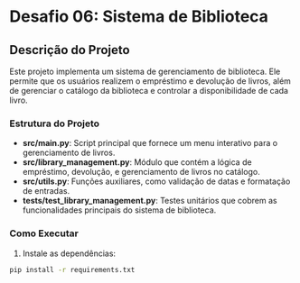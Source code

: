 # Desafio 06: Sistema de Biblioteca

## Descrição do Projeto

Este projeto implementa um sistema de gerenciamento de biblioteca. Ele permite que os usuários realizem o empréstimo e devolução de livros, além de gerenciar o catálogo da biblioteca e controlar a disponibilidade de cada livro.

### Estrutura do Projeto

- **src/main.py**: Script principal que fornece um menu interativo para o gerenciamento de livros.
- **src/library_management.py**: Módulo que contém a lógica de empréstimo, devolução, e gerenciamento de livros no catálogo.
- **src/utils.py**: Funções auxiliares, como validação de datas e formatação de entradas.
- **tests/test_library_management.py**: Testes unitários que cobrem as funcionalidades principais do sistema de biblioteca.

### Como Executar

1. Instale as dependências:

```bash
pip install -r requirements.txt
